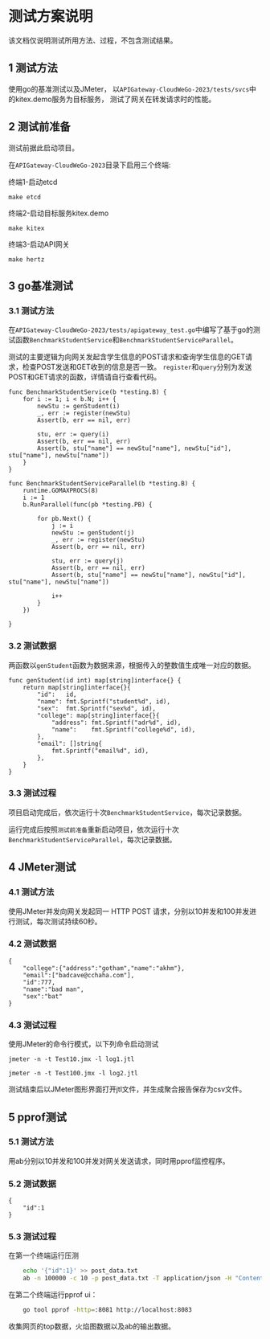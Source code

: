 # 测试方案说明
该文档仅说明测试所用方法、过程，不包含测试结果。
## 1 测试方法
使用go的基准测试以及JMeter，
以`APIGateway-CloudWeGo-2023/tests/svcs`中的kitex.demo服务为目标服务， 测试了网关在转发请求时的性能。
## 2 测试前准备
测试前据此启动项目。

在`APIGateway-CloudWeGo-2023`目录下启用三个终端:


终端1-启动etcd
```
make etcd
```
终端2-启动目标服务kitex.demo
```
make kitex
```
终端3-启动API网关
```
make hertz
```

## 3 go基准测试
### 3.1 测试方法
在`APIGateway-CloudWeGo-2023/tests/apigateway_test.go`中编写了基于go的测试函数`BenchmarkStudentService`和`BenchmarkStudentServiceParallel`。

测试的主要逻辑为向网关发起含学生信息的POST请求和查询学生信息的GET请求，检查POST发送和GET收到的信息是否一致。
`register`和`query`分别为发送POST和GET请求的函数，详情请自行查看代码。
```
func BenchmarkStudentService(b *testing.B) {
	for i := 1; i < b.N; i++ {
		newStu := genStudent(i)
		_, err := register(newStu)
		Assert(b, err == nil, err)

		stu, err := query(i)
		Assert(b, err == nil, err)
		Assert(b, stu["name"] == newStu["name"], newStu["id"], stu["name"], newStu["name"])
	}
}
```
```
func BenchmarkStudentServiceParallel(b *testing.B) {
	runtime.GOMAXPROCS(8)
	i := 1
	b.RunParallel(func(pb *testing.PB) {

		for pb.Next() {
			j := i
			newStu := genStudent(j)
			_, err := register(newStu)
			Assert(b, err == nil, err)

			stu, err := query(j)
			Assert(b, err == nil, err)
			Assert(b, stu["name"] == newStu["name"], newStu["id"], stu["name"], newStu["name"])

			i++
		}
	})

}
```
### 3.2 测试数据
两函数以`genStudent`函数为数据来源，根据传入的整数值生成唯一对应的数据。
```
func genStudent(id int) map[string]interface{} {
	return map[string]interface{}{
		"id":   id,
		"name": fmt.Sprintf("student%d", id),
		"sex":  fmt.Sprintf("sex%d", id),
		"college": map[string]interface{}{
			"address": fmt.Sprintf("adr%d", id),
			"name":    fmt.Sprintf("college%d", id),
		},
		"email": []string{
			fmt.Sprintf("email%d", id),
		},
	}
}
```
### 3.3 测试过程

项目启动完成后，依次运行十次`BenchmarkStudentService`，每次记录数据。

运行完成后按照`测试前准备`重新启动项目，依次运行十次`BenchmarkStudentServiceParallel`，每次记录数据。

## 4 JMeter测试
### 4.1 测试方法
使用JMeter并发向网关发起同一 HTTP POST 请求，分别以10并发和100并发进行测试，每次测试持续60秒。

### 4.2 测试数据
```
{
	"college":{"address":"gotham","name":"akhm"},
	"email":["badcave@cchaha.com"],
	"id":777,
	"name":"bad man",
	"sex":"bat"
}
```
### 4.3 测试过程
使用JMeter的命令行模式，以下列命令启动测试
```
jmeter -n -t Test10.jmx -l log1.jtl
```
```
jmeter -n -t Test100.jmx -l log2.jtl
```
测试结束后以JMeter图形界面打开jtl文件，并生成聚合报告保存为csv文件。

## 5 pprof测试
### 5.1 测试方法
用ab分别以10并发和100并发对网关发送请求，同时用pprof监控程序。
### 5.2 测试数据
```
{
	"id":1
}
```
### 5.3 测试过程
在第一个终端运行压测
```bash
    echo '{"id":1}' >> post_data.txt
    ab -n 100000 -c 10 -p post_data.txt -T application/json -H "Content-Type: application/json" http://localhost:8888/api/kitex.demo/Query
```
在第二个终端运行pprof ui：
```bash 
    go tool pprof -http=:8081 http://localhost:8083
```
收集网页的top数据，火焰图数据以及ab的输出数据。
